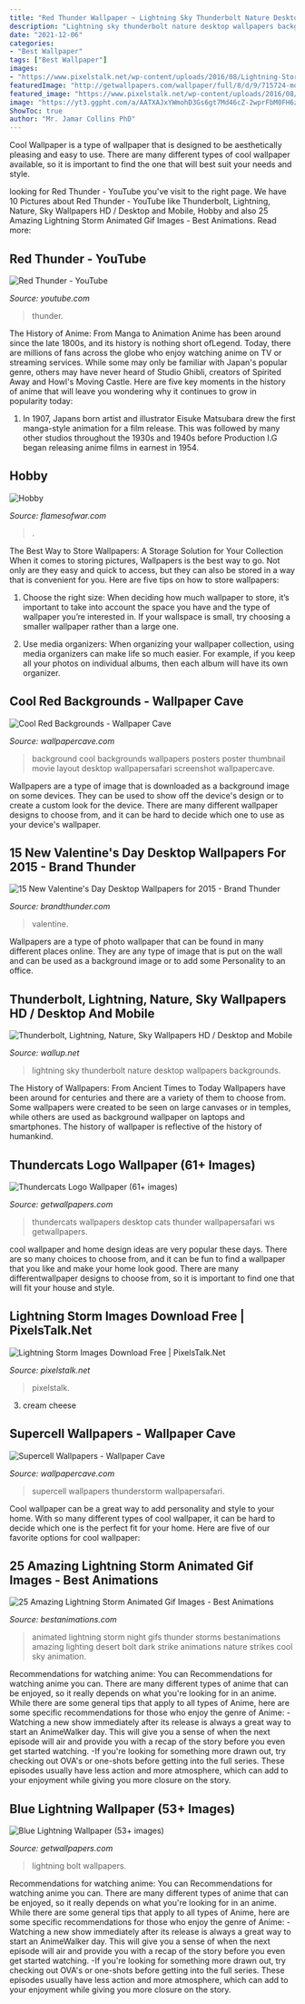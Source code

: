 ```yaml
---
title: "Red Thunder Wallpaper ~ Lightning Sky Thunderbolt Nature Desktop Wallpapers Backgrounds"
description: "Lightning sky thunderbolt nature desktop wallpapers backgrounds"
date: "2021-12-06"
categories:
- "Best Wallpaper"
tags: ["Best Wallpaper"]
images:
- "https://www.pixelstalk.net/wp-content/uploads/2016/08/Lightning-Storm-Thunder-Cloud-Image.jpg"
featuredImage: "http://getwallpapers.com/wallpaper/full/8/d/9/715724-most-popular-thundercats-logo-wallpaper-1920x1080-for-iphone-6.jpg"
featured_image: "https://www.pixelstalk.net/wp-content/uploads/2016/08/Lightning-Storm-Thunder-Cloud-Image.jpg"
image: "https://yt3.ggpht.com/a/AATXAJxYWmohD3Gs6gt7Md46cZ-2wprFbM0FH6zFgg=s900-c-k-c0xffffffff-no-rj-mo"
ShowToc: true
author: "Mr. Jamar Collins PhD"
---
```



Cool Wallpaper is a type of wallpaper that is designed to be aesthetically pleasing and easy to use. There are many different types of cool wallpaper available, so it is important to find the one that will best suit your needs and style.

	

		
looking for Red Thunder - YouTube you've visit to the right page. We have 10 Pictures about Red Thunder - YouTube like Thunderbolt, Lightning, Nature, Sky Wallpapers HD / Desktop and Mobile, Hobby and also 25 Amazing Lightning Storm Animated Gif Images - Best Animations. Read more:
		
    
## Red Thunder - YouTube

<img loading=lazy src="https://yt3.ggpht.com/a/AATXAJxYWmohD3Gs6gt7Md46cZ-2wprFbM0FH6zFgg=s900-c-k-c0xffffffff-no-rj-mo" onerror="this.onerror=null;this.src='https://tse4.mm.bing.net/th?id=OIP.3R-xKpXuQQDE9mA8duOzjAHaHa&amp;pid=15.1';" alt="Red Thunder - YouTube">

_Source: youtube.com_

>thunder. 

	

The History of Anime: From Manga to Animation
Anime has been around since the late 1800s, and its history is nothing short ofLegend. Today, there are millions of fans across the globe who enjoy watching anime on TV or streaming services. While some may only be familiar with Japan's popular genre, others may have never heard of Studio Ghibli, creators of Spirited Away and Howl's Moving Castle. Here are five key moments in the history of anime that will leave you wondering why it continues to grow in popularity today:
1) In 1907, Japans born artist and illustrator Eisuke Matsubara drew the first manga-style animation for a film release. This was followed by many other studios throughout the 1930s and 1940s before Production I.G began releasing anime films in earnest in 1954.

    
## Hobby

<img loading=lazy src="https://www.flamesofwar.com/portals/0/all_images/Wallpaper/RedThunder.jpg" onerror="this.onerror=null;this.src='https://tse1.mm.bing.net/th?id=OIP.hgynWkCUrLVT-6QWZrgP3wAAAA&amp;pid=15.1';" alt="Hobby">

_Source: flamesofwar.com_

>. 

	

The Best Way to Store Wallpapers: A Storage Solution for Your Collection
When it comes to storing pictures, Wallpapers is the best way to go. Not only are they easy and quick to access, but they can also be stored in a way that is convenient for you. Here are five tips on how to store wallpapers:
1) Choose the right size: When deciding how much wallpaper to store, it’s important to take into account the space you have and the type of wallpaper you’re interested in. If your wallspace is small, try choosing a smaller wallpaper rather than a large one.

2) Use media organizers: When organizing your wallpaper collection, using media organizers can make life so much easier. For example, if you keep all your photos on individual albums, then each album will have its own organizer.

    
## Cool Red Backgrounds - Wallpaper Cave

<img loading=lazy src="https://wallpapercave.com/wp/ClILpxL.jpg" onerror="this.onerror=null;this.src='https://tse1.mm.bing.net/th?id=OIP.IJwQ0IyZpaPY_KGhym695gHaFj&amp;pid=15.1';" alt="Cool Red Backgrounds - Wallpaper Cave">

_Source: wallpapercave.com_

>background cool backgrounds wallpapers posters poster thumbnail movie layout desktop wallpapersafari screenshot wallpapercave. 

	

Wallpapers are a type of image that is downloaded as a background image on some devices. They can be used to show off the device's design or to create a custom look for the device. There are many different wallpaper designs to choose from, and it can be hard to decide which one to use as your device's wallpaper.

    
## 15 New Valentine&#039;s Day Desktop Wallpapers For 2015 - Brand Thunder

<img loading=lazy src="https://brandthunder.com/wp/wp-content/uploads/2015/01/dazzling-hearts-valentines-day-wallpaper-2015.jpg" onerror="this.onerror=null;this.src='https://tse1.mm.bing.net/th?id=OIP.JTIcujZwsZVPQ_OYgTkFCAHaFj&amp;pid=15.1';" alt="15 New Valentine&#039;s Day Desktop Wallpapers for 2015 - Brand Thunder">

_Source: brandthunder.com_

>valentine. 

	



Wallpapers are a type of photo wallpaper that can be found in many different places online. They are any type of image that is put on the wall and can be used as a background image or to add some Personality to an office.

    
## Thunderbolt, Lightning, Nature, Sky Wallpapers HD / Desktop And Mobile

<img loading=lazy src="https://wallup.net/wp-content/uploads/2016/01/55467-Thunderbolt-lightning-nature-sky.jpg" onerror="this.onerror=null;this.src='https://tse1.mm.bing.net/th?id=OIP.-fz92TEY3CfuhyqbKIoXXgHaEK&amp;pid=15.1';" alt="Thunderbolt, Lightning, Nature, Sky Wallpapers HD / Desktop and Mobile">

_Source: wallup.net_

>lightning sky thunderbolt nature desktop wallpapers backgrounds. 

	

The History of Wallpapers: From Ancient Times to Today
Wallpapers have been around for centuries and there are a variety of them to choose from. Some wallpapers were created to be seen on large canvases or in temples, while others are used as background wallpaper on laptops and smartphones. The history of wallpaper is reflective of the history of humankind.

    
## Thundercats Logo Wallpaper (61+ Images)

<img loading=lazy src="http://getwallpapers.com/wallpaper/full/8/d/9/715724-most-popular-thundercats-logo-wallpaper-1920x1080-for-iphone-6.jpg" onerror="this.onerror=null;this.src='https://tse4.mm.bing.net/th?id=OIP.g7biJsV5vJQErIlBFtzNIQHaEK&amp;pid=15.1';" alt="Thundercats Logo Wallpaper (61+ images)">

_Source: getwallpapers.com_

>thundercats wallpapers desktop cats thunder wallpapersafari ws getwallpapers. 

	

cool wallpaper and home design ideas are very popular these days. There are so many choices to choose from, and it can be fun to find a wallpaper that you like and make your home look good. There are many differentwallpaper designs to choose from, so it is important to find one that will fit your house and style.

    
## Lightning Storm Images Download Free | PixelsTalk.Net

<img loading=lazy src="https://www.pixelstalk.net/wp-content/uploads/2016/08/Lightning-Storm-Thunder-Cloud-Image.jpg" onerror="this.onerror=null;this.src='https://tse3.mm.bing.net/th?id=OIP.9Rcl6Hl12PgyW-yV5cpBkAHaEK&amp;pid=15.1';" alt="Lightning Storm Images Download Free | PixelsTalk.Net">

_Source: pixelstalk.net_

>pixelstalk. 

	

3. cream cheese 

    
## Supercell Wallpapers - Wallpaper Cave

<img loading=lazy src="http://i.imgur.com/a8SRCai.jpg" onerror="this.onerror=null;this.src='https://tse4.mm.bing.net/th?id=OIP.pXoHTiNX6AIcwxDCPNSZRQHaEK&amp;pid=15.1';" alt="Supercell Wallpapers - Wallpaper Cave">

_Source: wallpapercave.com_

>supercell wallpapers thunderstorm wallpapersafari. 

	

Cool wallpaper can be a great way to add personality and style to your home. With so many different types of cool wallpaper, it can be hard to decide which one is the perfect fit for your home. Here are five of our favorite options for cool wallpaper: 

    
## 25 Amazing Lightning Storm Animated Gif Images - Best Animations

<img loading=lazy src="http://bestanimations.com/Nature/Storms/lighting-strikes-over-city-night-animated-gif.gif" onerror="this.onerror=null;this.src='https://tse3.mm.bing.net/th?id=OIP.JT3LYltb_2KCWAa3i88kbwAAAA&amp;pid=15.1';" alt="25 Amazing Lightning Storm Animated Gif Images - Best Animations">

_Source: bestanimations.com_

>animated lightning storm night gifs thunder storms bestanimations amazing lighting desert bolt dark strike animations nature strikes cool sky animation. 

	

Recommendations for watching anime: You can
Recommendations for watching anime you can. There are many different types of anime that can be enjoyed, so it really depends on what you're looking for in an anime. While there are some general tips that apply to all types of Anime, here are some specific recommendations for those who enjoy the genre of Anime: 
-Watching a new show immediately after its release is always a great way to start an AnimeWalker day. This will give you a sense of when the next episode will air and provide you with a recap of the story before you even get started watching. 
-If you're looking for something more drawn out, try checking out OVA's or one-shots before getting into the full series. These episodes usually have less action and more atmosphere, which can add to your enjoyment while giving you more closure on the story.

    
## Blue Lightning Wallpaper (53+ Images)

<img loading=lazy src="http://getwallpapers.com/wallpaper/full/5/8/1/31090.jpg" onerror="this.onerror=null;this.src='https://tse1.mm.bing.net/th?id=OIP.6cOJ4rjaJtcmm4fHgCzhdwHaEo&amp;pid=15.1';" alt="Blue Lightning Wallpaper (53+ images)">

_Source: getwallpapers.com_

>lightning bolt wallpapers. 

	

Recommendations for watching anime: You can
Recommendations for watching anime you can. There are many different types of anime that can be enjoyed, so it really depends on what you're looking for in an anime. While there are some general tips that apply to all types of Anime, here are some specific recommendations for those who enjoy the genre of Anime: 
-Watching a new show immediately after its release is always a great way to start an AnimeWalker day. This will give you a sense of when the next episode will air and provide you with a recap of the story before you even get started watching. 
-If you're looking for something more drawn out, try checking out OVA's or one-shots before getting into the full series. These episodes usually have less action and more atmosphere, which can add to your enjoyment while giving you more closure on the story.

